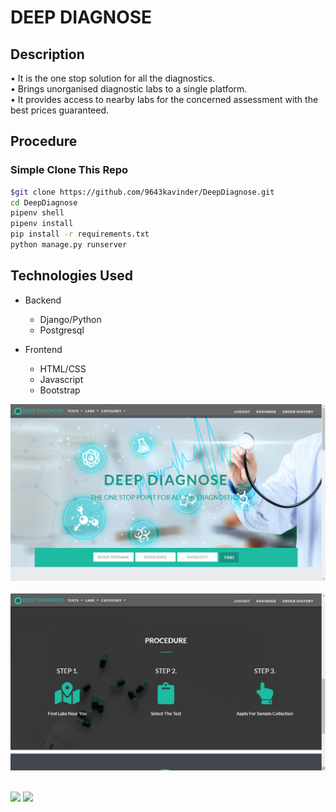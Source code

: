 # DEEP DIAGNOSE

## Description
• It is the one stop solution for all the diagnostics.</br>
• Brings unorganised diagnostic labs to a single platform.</br>
• It provides access to nearby labs for the concerned assessment with the
best prices guaranteed.</br>

## Procedure
### Simple Clone This Repo

```bash
$git clone https://github.com/9643kavinder/DeepDiagnose.git
cd DeepDiagnose
pipenv shell
pipenv install
pip install -r requirements.txt
python manage.py runserver
```

## Technologies Used
* Backend
  * Django/Python
  * Postgresql
 
* Frontend
  * HTML/CSS
  * Javascript
  * Bootstrap
  
  
![](/readme_ss/1.png)
</br>
</br>
![](/readme_ss/3.png)
</br>
</br>
<p float="left">
  <img src="/9.png" width="100" />
  <img src="/10.png" width="100" />
</p>

